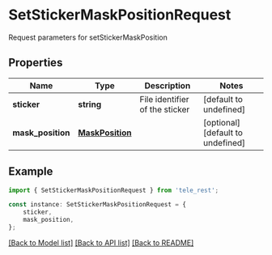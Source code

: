 # SetStickerMaskPositionRequest

Request parameters for setStickerMaskPosition

## Properties

Name | Type | Description | Notes
------------ | ------------- | ------------- | -------------
**sticker** | **string** | File identifier of the sticker | [default to undefined]
**mask_position** | [**MaskPosition**](MaskPosition.md) |  | [optional] [default to undefined]

## Example

```typescript
import { SetStickerMaskPositionRequest } from 'tele_rest';

const instance: SetStickerMaskPositionRequest = {
    sticker,
    mask_position,
};
```

[[Back to Model list]](../README.md#documentation-for-models) [[Back to API list]](../README.md#documentation-for-api-endpoints) [[Back to README]](../README.md)

